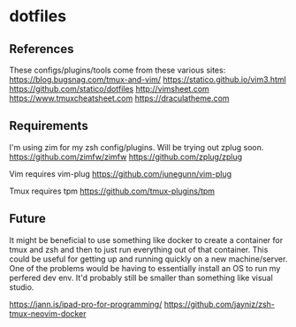 # dotfiles

## References
These configs/plugins/tools come from these various sites:
https://blog.bugsnag.com/tmux-and-vim/
https://statico.github.io/vim3.html
https://github.com/statico/dotfiles
http://vimsheet.com
https://www.tmuxcheatsheet.com
https://draculatheme.com


## Requirements
I'm using zim for my zsh config/plugins. Will be trying out zplug soon.
https://github.com/zimfw/zimfw
https://github.com/zplug/zplug

Vim requires vim-plug
https://github.com/junegunn/vim-plug

Tmux requires tpm
https://github.com/tmux-plugins/tpm

## Future
It might be beneficial to use something like docker to create a container for tmux and zsh
and then to just run everything out of that container. This could be useful for getting
up and running quickly on a new machine/server. One of the problems would be having to
essentially install an OS to run my perfered dev env. It'd probably still be smaller than
something like visual studio.

https://jann.is/ipad-pro-for-programming/
https://github.com/jayniz/zsh-tmux-neovim-docker
